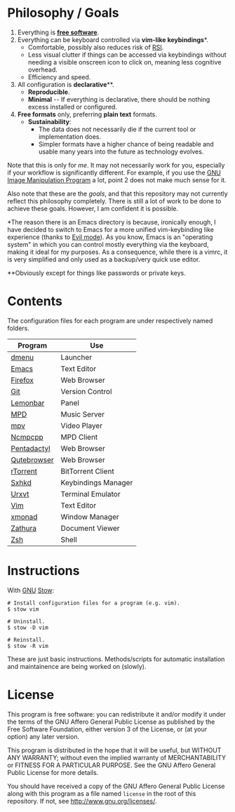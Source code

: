 # Philosophy / Goals

1. Everything is **[free software]**.
2. Everything can be keyboard controlled via **vim-like keybindings**\*.
    - Comfortable, possibly also reduces risk of [RSI].
    - Less visual clutter if things can be accessed via keybindings without
      needing a visible onscreen icon to click on, meaning less cognitive
      overhead.
    - Efficiency and speed.
3. All configuration is **declarative**\*\*.
    - **Reproducible**.
    - **Minimal** -- If everything is declarative, there should be nothing
        excess installed or configured.
4. **Free formats** only, preferring **plain text** formats.
    - **Sustainability**:
        - The data does not necessarily die if the current tool or
          implementation does.
        - Simpler formats have a higher chance of being readable and usable many
          years into the future as technology evolves.

Note that this is only for *me*. It may not necessarily work for you, especially
if your workflow is significantly different. For example, if you use the [GNU
Image Manipulation Program][GIMP] a lot, point 2 does not make much sense for
it.

Also note that these are the *goals*, and that this repository may not currently
reflect this philosophy completely. There is still a lot of work to be done to
achieve these goals. However, I am confident it is possible.

\*The reason there is an Emacs directory is because, ironically enough, I have
decided to switch to Emacs for a more unified vim-keybinding like experience
(thanks to [Evil mode]). As you know, Emacs is an "operating system" in which
you can control mostly everything via the keyboard, making it ideal for my
purposes. As a consequence, while there is a vimrc, it is very simplified and
only used as a backup/very quick use editor.

\*\*Obviously except for things like passwords or private keys.

[Evil mode]:     https://bitbucket.org/lyro/evil/wiki/Home
[free software]: https://www.gnu.org/philosophy/free-sw.html
[RSI]:           https://en.wikipedia.org/wiki/Repetitive_strain_injury
[GIMP]:          https://www.gimp.org/

# Contents

The configuration files for each program are under respectively named folders.

Program       | Use
-------       | ---
[dmenu]       | Launcher
[Emacs]       | Text Editor
[Firefox]     | Web Browser
[Git]         | Version Control
[Lemonbar]    | Panel
[MPD]         | Music Server
[mpv]         | Video Player
[Ncmpcpp]     | MPD Client
[Pentadactyl] | Web Browser
[Qutebrowser] | Web Browser
[rTorrent]    | BitTorrent Client
[Sxhkd]       | Keybindings Manager
[Urxvt]       | Terminal Emulator
[Vim]         | Text Editor
[xmonad]      | Window Manager
[Zathura]     | Document Viewer
[Zsh]         | Shell

[dmenu]:       http://tools.suckless.org/dmenu/
[Emacs]:       https://www.gnu.org/software/emacs/
[Firefox]:     https://mozilla.org/firefox
[Git]:         http://git-scm.com/
[Lemonbar]:    https://github.com/LemonBoy/bar
[MPD]:         http://www.musicpd.org/
[mpv]:         http://mpv.io/
[Ncmpcpp]:     http://ncmpcpp.rybczak.net/
[Pentadactyl]: http://5digits.org/pentadactyl/
[Qutebrowser]: https://github.com/The-Compiler/qutebrowser
[rTorrent]:    https://rakshasa.github.io/rtorrent/
[Sxhkd]:       https://github.com/baskerville/sxhkd
[Urxvt]:       http://software.schmorp.de/pkg/rxvt-unicode.html
[Vim]:         http://www.vim.org/
[xmonad]:      http://xmonad.org/
[Zathura]:     https://pwmt.org/projects/zathura/
[Zsh]:         http://www.zsh.org/

# Instructions

With [GNU][1] [Stow][2]:

``` shell
# Install configuration files for a program (e.g. vim).
$ stow vim

# Uninstall.
$ stow -D vim

# Reinstall.
$ stow -R vim
```

These are just basic instructions. Methods/scripts for automatic installation
and maintainence are being worked on (slowly).

[1]: https://gnu.org/
[2]: https://www.gnu.org/software/stow/

# License

This program is free software: you can redistribute it and/or modify it under
the terms of the GNU Affero General Public License as published by the Free
Software Foundation, either version 3 of the License, or (at your option) any
later version.

This program is distributed in the hope that it will be useful, but WITHOUT ANY
WARRANTY; without even the implied warranty of MERCHANTABILITY or FITNESS FOR A
PARTICULAR PURPOSE. See the GNU Affero General Public License for more details.

You should have received a copy of the GNU Affero General Public License along
with this program as a file named `license` in the root of this repository. If
not, see <http://www.gnu.org/licenses/>.
